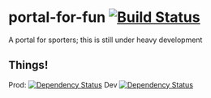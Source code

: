 # portal-for-fun [![Build Status](https://travis-ci.org/cskiwi/portal-for-fun.svg?branch=master)](https://travis-ci.org/cskiwi/portal-for-fun)
A portal for sporters;
this is still under heavy development


## Things!
Prod: [![Dependency Status](https://www.versioneye.com/user/projects/57c861ad69d94900419ca343/badge.svg?style=flat-square)](https://www.versioneye.com/user/projects/57c861ad69d94900419ca343)
Dev [![Dependency Status](https://www.versioneye.com/user/projects/57c861cc69d9490042f731cb/badge.svg?style=flat-square)](https://www.versioneye.com/user/projects/57c861cc69d9490042f731cb)